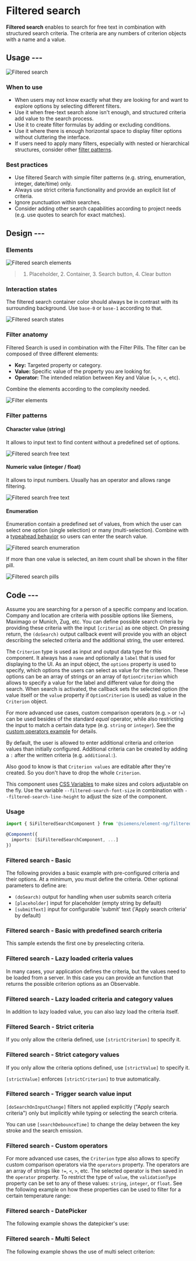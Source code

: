 # Filtered search

**Filtered search** enables to search for free text in combination with structured
search criteria. The criteria are any numbers of criterion objects with a name
and a value.

## Usage ---

![Filtered search](images/filtered-search.png)

### When to use

- When users may not know exactly what they are looking for and want to explore options by selecting different filters.
- Use it when free-text search alone isn't enough, and structured criteria add value to the search process.
- Use it to create filter formulas by adding or excluding conditions.
- Use it where there is enough horizontal space to display filter options without cluttering the interface.
- If users need to apply many filters, especially with nested or hierarchical structures, consider other
  [filter patterns](../../patterns/filter.md).

### Best practices

- Use filtered Search with simple filter patterns (e.g. string, enumeration,
  integer, date/time) only.
- Always use strict criteria functionality and provide an explicit list of
  criteria.
- Ignore punctuation within searches.
- Consider adding other search capabilities according to project needs (e.g. use
  quotes to search for exact matches).

## Design ---

### Elements

![Filtered search elements](images/filtered-search-elements.png)

> 1. Placeholder, 2. Container, 3. Search button, 4. Clear button

### Interaction states

The filtered search container color should always be in contrast with its
surrounding background. Use `base-0` or `base-1` according to that.

![Filtered search states](images/filtered-search-states.png)

### Filter anatomy

Filtered Search is used in combination with the Filter Pills.
The filter can be composed of three different elements:

- **Key:** Targeted property or category.
- **Value:** Specific value of the property you are looking for.
- **Operator:** The intended relation between Key and Value (`=`, `>`, `<`, etc).

Combine the elements according to the complexity needed.

![Filter elements](images/filter-elements.png)

### Filter patterns

#### Character value (string)

It allows to input text to find content without a predefined set of options.

![Filtered search free text](images/filtered-search-character.png)

#### Numeric value (integer / float)

It allows to input numbers.
Usually has an operator and allows range filtering.

![Filtered search free text](images/filtered-search-numeric.png)

#### Enumeration

Enumeration contain a predefined set of values, from which the user can select
one option (single selection) or many (multi-selection). Combine with a
[typeahead behavior](typeahead.md) so users can enter the search value.

![Filtered search enumeration](images/filtered-search-enumeration.png)

If more than one value is selected, an item count shall be shown in the filter
pill.

![Filtered search pills](images/filtered-search-pills.png)

## Code ---

Assume you are searching for a person of a specific company and location.
Company and location are criteria with possible options like Siemens, Maximago
or Munich, Zug, etc. You can define possible search criteria by providing these
criteria with the input `[criteria]` as one object.  On pressing return, the
`(doSearch)` output callback event will provide you with an object describing
the selected criteria and the additional string, the user entered.

The `Criterion` type is used as input and output data type for this component.
It always has a `name` and optionally a `label` that is used for displaying to
the UI. As an input object, the `options` property is used to specify, which
options the users can select as value for the criterion. These options can be an
array of strings or an array of `OptionCriterion` which allows to specify a
value for the label and different value for doing the search. When search is
activated, the callback sets the selected option (the value itself or the
`value` property if `OptionCriterion` is used) as value in the `Criterion`
object.

<!-- markdownlint-disable MD051 -->
For more advanced use cases, custom comparison operators (e.g. `>` or `!=`)
can be used besides of the standard *equal* operator, while also restricting
the input to match a certain data type (e.g. `string` or `integer`). See the
[custom operators example](#filtered-search-custom-operators) for details.

By default, the user is allowed to enter additional criteria and criterion
values than initially configured. Additional criteria can be created by adding
a `:` after the written criteria (e.g. `additional:`).

Also good to know is that `Criterion values` are editable after they're created.
So you don't have to drop the whole `Criterion`.

This component uses [CSS Variables](https://developer.mozilla.org/en-US/docs/Web/CSS/Using_CSS_variables)
to make sizes and colors adjustable on the fly. Use the variable
`--filtered-search-font-size` in combination with `--filtered-search-line-height`
to adjust the size of the component.

### Usage

```ts
import { SiFilteredSearchComponent } from '@siemens/element-ng/filtered-search';

@Component({
  imports: [SiFilteredSearchComponent, ...]
})
```

### Filtered search - Basic

The following provides a basic example with pre-configured criteria and their
options. At a minimum, you must define the criteria. Other optional parameters
to define are:

- `(doSearch)` output for handling when user submits search criteria
- `[placeholder]` input for placeholder (empty string by default)
- `[submitText]` input for configurable 'submit' text ('Apply search criteria' by default)

<si-docs-component example="si-filtered-search/si-filtered-search-basic" height="300"></si-docs-component>

### Filtered search - Basic with predefined search criteria

This sample extends the first one by preselecting criteria.

<si-docs-component example="si-filtered-search/si-filtered-search-search-criteria" height="300"></si-docs-component>

### Filtered search - Lazy loaded criteria values

In many cases, your application defines the criteria, but the values need to be
loaded from a server. In this case you can provide an function that returns the
possible criterion options as an Observable.

<si-docs-component example="si-filtered-search/si-filtered-search-lazy-values" height="300"></si-docs-component>

### Filtered search - Lazy loaded criteria and category values

In addition to lazy loaded value, you can also lazy load the criteria itself.

<si-docs-component example="si-filtered-search/si-filtered-search-lazy-criteria" height="300"></si-docs-component>

### Filtered Search - Strict criteria

If you only allow the criteria defined, use `[strictCriterion]` to specify it.

<si-docs-component example="si-filtered-search/si-filtered-search-strict-criteria" height="300"></si-docs-component>

### Filtered search - Strict category values

If you only allow the criteria options defined, use `[strictValue]` to specify
it.

`[strictValue]` enforces `[strictCriterion]` to true automatically.

<si-docs-component example="si-filtered-search/si-filtered-search-strict-values" height="300"></si-docs-component>

### Filtered search - Trigger search value input

`[doSearchOnInputChange]` filters not applied explicitly ("Apply search criteria") only but implicitly
while typing or selecting the search criteria.

You can use `[searchDebounceTime]` to change the delay between the key stroke
and the search emission.

<si-docs-component example="si-filtered-search/si-filtered-search-value-trigger-search" height="300"></si-docs-component>

### Filtered search - Custom operators

For more advanced use cases, the `Criterion` type also allows to specify custom
comparison operators via the `operators` property. The operators are an array of
strings like `!=`, `<`, `>`, etc. The selected operator is then saved in the
`operator` property. To restrict the type of `value`, the `validationType`
property can be set to any of these values: `string`, `integer`, or `float`.
See the following example on how these properties can be used to filter for a certain
temperature range:

<si-docs-component example="si-filtered-search/si-filtered-search-operators" height="300"></si-docs-component>

### Filtered search - DatePicker

The following example shows the datepicker's use:

<si-docs-component example="si-filtered-search/si-filtered-search-datetime" height="300"></si-docs-component>

### Filtered search - Multi Select

The following example shows the use of multi select criterion:

<si-docs-component example="si-filtered-search/si-filtered-search-multiselect" height="300"></si-docs-component>

<si-docs-api component="SiFilteredSearchComponent"></si-docs-api>

<si-docs-types></si-docs-types>

